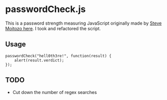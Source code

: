 # passwordCheck.js

This is a password strength measuring JavaScript originally made by [Steve Moitozo here](http://www.geekwisdom.com/dyn/passwdmeter). I took and refactored the script.

## Usage

    passwordCheck("hell0th3re!", function(result) {
    	alert(result.verdict);
    });

## TODO

* Cut down the number of regex searches
